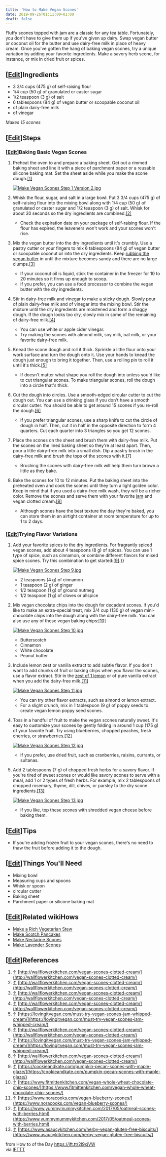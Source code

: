 ```yaml
---
title: 'How to Make Vegan Scones'
date: 2019-09-26T01:11:00+01:00
draft: false
---
```


Fluffy scones topped with jam are a classic for any tea table. Fortunately, you don't have to give them up if you've given up dairy. Swap vegan butter or coconut oil for the butter and use dairy-free milk in place of heavy cream. Once you've gotten the hang of baking vegan scones, try a unique variation by adding your favorite ingredients. Make a savory herb scone, for instance, or mix in dried fruit or spices.

\[[Edit](https://www.wikihow.com/index.php?title=Make-Vegan-Scones&action=edit&section=1 "Edit section: Ingredients")\]Ingredients
----------------------------------------------------------------------------------------------------------------------------------

*   3 3/4 cups (475 g) of self-raising flour
*   1/4 cup (50 g) of granulated or caster sugar
*   1/2 teaspoon (3 g) of salt
*   6 tablespoons (84 g) of vegan butter or scoopable coconut oil
*   of plain dairy-free milk
*   of vinegar

_Makes 15 scones_

\[[Edit](https://www.wikihow.com/index.php?title=Make-Vegan-Scones&action=edit&section=2 "Edit section: Steps")\]Steps
----------------------------------------------------------------------------------------------------------------------

### \[[Edit](https://www.wikihow.com/index.php?title=Make-Vegan-Scones&action=edit&section=3 "Edit section: Baking Basic Vegan Scones")\]Baking Basic Vegan Scones

1.  Preheat the oven to and prepare a baking sheet. Get out a rimmed baking sheet and line it with a piece of parchment paper or a reusable silicone baking mat. Set the sheet aside while you make the scone dough.[\[1\]](#_note-1)  
      
    
    [![Make Vegan Scones Step 1 Version 2.jpg](https://www.wikihow.com/images/thumb/1/18/Make-Vegan-Scones-Step-1-Version-2.jpg/aid1787551-v4-728px-Make-Vegan-Scones-Step-1-Version-2.jpg)](https://www.wikihow.com/Image:Make-Vegan-Scones-Step-1-Version-2.jpg)
    
2.  Whisk the flour, sugar, and salt in a large bowl. Put 3 3/4 cups (475 g) of self-raising flour into the mixing bowl along with 1/4 cup (50 g) of granulated or caster sugar and 1/2 teaspoon (3 g) of salt. Whisk for about 30 seconds so the dry ingredients are combined.[\[2\]](#_note-2)  
      
    *   Check the expiration date on your package of self-raising flour. If the flour has expired, the leaveners won't work and your scones won't rise.
3.  Mix the vegan butter into the dry ingredients until it's crumbly. Use a pastry cutter or your fingers to mix 6 tablespoons (84 g) of vegan butter or scoopable coconut oil into the dry ingredients. Keep [rubbing the vegan butter](https://www.wikihow.com/Cut-in-Butter "Cut in Butter") in until the mixture becomes sandy and there are no large clumps.[\[3\]](#_note-3)  
      
    *   If your coconut oil is liquid, stick the container in the freezer for 10 to 20 minutes so it firms up enough to scoop.
    *   If you prefer, you can use a food processor to combine the vegan butter with the dry ingredients.
4.  Stir in dairy-free milk and vinegar to make a sticky dough. Slowly pour of plain dairy-free milk and of vinegar into the mixing bowl. Stir the mixture until the dry ingredients are moistened and form a shaggy dough. If the dough looks too dry, slowly mix in some of the remaining of dairy-free milk.[\[4\]](#_note-4)  
      
    *   You can use white or apple cider vinegar.
    *   Try making the scones with almond milk, soy milk, oat milk, or your favorite dairy-free milk.
5.  Knead the scone dough and roll it thick. Sprinkle a little flour onto your work surface and turn the dough onto it. Use your hands to knead the dough just enough to bring it together. Then, use a rolling pin to roll it until it's thick.[\[5\]](#_note-5)  
      
    *   If doesn't matter what shape you roll the dough into unless you'd like to cut triangular scones. To make triangular scones, roll the dough into a circle that's thick.
6.  Cut the dough into circles. Use a smooth-edged circular cutter to cut the dough out. You can use a drinking glass if you don't have a smooth circular cutter. You should be able to get around 15 scones if you re-roll the dough.[\[6\]](#_note-6)  
      
    *   If you prefer triangular scones, use a sharp knife to cut the circle of dough in half. Then, cut it in half in the opposite direction to form 4 quarters. Cut each quarter into 3 triangles so you get 12 scones.
7.  Place the scones on the sheet and brush them with dairy-free milk. Put the scones on the lined baking sheet so they're at least apart. Then, pour a little dairy-free milk into a small dish. Dip a pastry brush in the dairy-free milk and brush the tops of the scones with it.[\[7\]](#_note-7)  
      
    *   Brushing the scones with dairy-free milk will help them turn brown a little as they bake.
8.  Bake the scones for 10 to 12 minutes. Put the baking sheet into the preheated oven and cook the scones until they turn a light golden color. Keep in mind that if you used a dairy-free milk wash, they will be a richer color. Remove the scones and serve them with your favorite [jam](https://www.wikihow.com/Make-Jam "Make Jam") and vegan clotted cream.[\[8\]](#_note-8)  
      
    *   Although scones have the best texture the day they're baked, you can store them in an airtight container at room temperature for up to 1 to 2 days.

### \[[Edit](https://www.wikihow.com/index.php?title=Make-Vegan-Scones&action=edit&section=4 "Edit section: Trying Flavor Variations")\]Trying Flavor Variations

1.  Add your favorite spices to the dry ingredients. For fragrantly spiced vegan scones, add about 4 teaspoons (8 g) of spices. You can use 1 type of spice, such as cinnamon, or combine different flavors for mixed spice scones. Try this combination to get started:[\[9\]](#_note-9).}}
    
    [![Make Vegan Scones Step 9.jpg](https://www.wikihow.com/images/thumb/2/25/Make-Vegan-Scones-Step-9.jpg/aid1787551-v4-728px-Make-Vegan-Scones-Step-9.jpg)](https://www.wikihow.com/Image:Make-Vegan-Scones-Step-9.jpg)
    
    *   2 teaspoons (4 g) of cinnamon
    *   1 teaspoon (2 g) of ginger
    *   1/2 teaspoon (1 g) of ground nutmeg
    *   1/2 teaspoon (1 g) of cloves or allspice
2.  Mix vegan chocolate chips into the dough for decadent scones. If you'd like to make an extra-special treat, mix 3/4 cup (130 g) of vegan mini-chocolate chips into the dough along with the dairy-free milk. You can also use any of these vegan baking chips:[\[10\]](#_note-10)
    
    [![Make Vegan Scones Step 10.jpg](https://www.wikihow.com/images/thumb/1/19/Make-Vegan-Scones-Step-10.jpg/aid1787551-v4-728px-Make-Vegan-Scones-Step-10.jpg)](https://www.wikihow.com/Image:Make-Vegan-Scones-Step-10.jpg)
    
    *   Butterscotch
    *   Cinnamon
    *   White chocolate
    *   Peanut butter
3.  Include lemon zest or vanilla extract to add subtle flavor. If you don't want to add chunks of fruit or baking chips when you flavor the scones, use a flavor extract. Stir in the [zest of 1 lemon](https://www.wikihow.com/Zest-a-Lemon "Zest a Lemon") or of pure vanilla extract when you add the dairy-free milk.[\[11\]](#_note-11)
    
    [![Make Vegan Scones Step 11.jpg](https://www.wikihow.com/images/thumb/b/ba/Make-Vegan-Scones-Step-11.jpg/aid1787551-v4-728px-Make-Vegan-Scones-Step-11.jpg)](https://www.wikihow.com/Image:Make-Vegan-Scones-Step-11.jpg)
    
    *   You can try other flavor extracts, such as almond or lemon extract.
    *   For a slight crunch, mix in 1 tablespoon (9 g) of poppy seeds to create vegan lemon poppy seed scones.
4.  Toss in a handful of fruit to make the vegan scones naturally sweet. It's easy to customize your scones by gently folding in around 1 cup (175 g) of your favorite fruit. Try using blueberries, chopped peaches, fresh cherries, or strawberries.[\[12\]](#_note-12)
    
    [![Make Vegan Scones Step 12.jpg](https://www.wikihow.com/images/thumb/6/68/Make-Vegan-Scones-Step-12.jpg/aid1787551-v4-728px-Make-Vegan-Scones-Step-12.jpg)](https://www.wikihow.com/Image:Make-Vegan-Scones-Step-12.jpg)
    
    *   If you prefer, use dried fruit, such as cranberries, raisins, currants, or sultanas.
5.  Add 2 tablespoons (7 g) of chopped fresh herbs for a savory flavor. If you're tired of sweet scones or would like savory scones to serve with a meal, add 1 or 2 types of fresh herbs. For example, mix 2 tablespoons of chopped rosemary, thyme, dill, chives, or parsley to the dry scone ingredients.[\[13\]](#_note-13)
    
    [![Make Vegan Scones Step 13.jpg](https://www.wikihow.com/images/thumb/b/b3/Make-Vegan-Scones-Step-13.jpg/aid1787551-v4-728px-Make-Vegan-Scones-Step-13.jpg)](https://www.wikihow.com/Image:Make-Vegan-Scones-Step-13.jpg)
    
    *   If you like, top these scones with shredded vegan cheese before baking them.

\[[Edit](https://www.wikihow.com/index.php?title=Make-Vegan-Scones&action=edit&section=5 "Edit section: Tips")\]Tips
--------------------------------------------------------------------------------------------------------------------

*   If you're adding frozen fruit to your vegan scones, there's no need to thaw the fruit before adding it to the dough.

\[[Edit](https://www.wikihow.com/index.php?title=Make-Vegan-Scones&action=edit&section=6 "Edit section: Things You'll Need")\]Things You'll Need
------------------------------------------------------------------------------------------------------------------------------------------------

*   Mixing bowl
*   Measuring cups and spoons
*   Whisk or spoon
*   circular cutter
*   Baking sheet
*   Parchment paper or silicone baking mat

\[[Edit](https://www.wikihow.com/index.php?title=Make-Vegan-Scones&action=edit&section=7 "Edit section: Related wikiHows")\]Related wikiHows
--------------------------------------------------------------------------------------------------------------------------------------------

*   [Make a Rich Vegetarian Stew](https://www.wikihow.com/Make-a-Rich-Vegetarian-Stew "Make a Rich Vegetarian Stew")
*   [Make Scotch Pancakes](https://www.wikihow.com/Make-Scotch-Pancakes "Make Scotch Pancakes")
*   [Make Nectarine Scones](https://www.wikihow.com/Make-Nectarine-Scones "Make Nectarine Scones")
*   [Make Lavender Scones](https://www.wikihow.com/Make-Lavender-Scones "Make Lavender Scones")

\[[Edit](https://www.wikihow.com/index.php?title=Make-Vegan-Scones&action=edit&section=8 "Edit section: References")\]References
--------------------------------------------------------------------------------------------------------------------------------

1.  [↑](#_ref-1) [http://wallflowerkitchen.com/vegan-scones-clotted-cream/](http://wallflowerkitchen.com/vegan-scones-clotted-cream/)
2.  [↑](#_ref-2) [http://wallflowerkitchen.com/vegan-scones-clotted-cream/](http://wallflowerkitchen.com/vegan-scones-clotted-cream/)
3.  [↑](#_ref-3) [http://wallflowerkitchen.com/vegan-scones-clotted-cream/](http://wallflowerkitchen.com/vegan-scones-clotted-cream/)
4.  [↑](#_ref-4) [http://wallflowerkitchen.com/vegan-scones-clotted-cream/](http://wallflowerkitchen.com/vegan-scones-clotted-cream/)
5.  [↑](#_ref-5) [https://lovingitvegan.com/must-try-vegan-scones-jam-whipped-cream/](https://lovingitvegan.com/must-try-vegan-scones-jam-whipped-cream/)
6.  [↑](#_ref-6) [http://wallflowerkitchen.com/vegan-scones-clotted-cream/](http://wallflowerkitchen.com/vegan-scones-clotted-cream/)
7.  [↑](#_ref-7) [https://lovingitvegan.com/must-try-vegan-scones-jam-whipped-cream/](https://lovingitvegan.com/must-try-vegan-scones-jam-whipped-cream/)
8.  [↑](#_ref-8) [http://wallflowerkitchen.com/vegan-scones-clotted-cream/](http://wallflowerkitchen.com/vegan-scones-clotted-cream/)
9.  [↑](#_ref-9) [https://cookieandkate.com/pumpkin-pecan-scones-with-maple-glaze/](https://cookieandkate.com/pumpkin-pecan-scones-with-maple-glaze/)
10.  [↑](#_ref-10) [https://www.fitmittenkitchen.com/vegan-whole-wheat-chocolate-chip-scones/](https://www.fitmittenkitchen.com/vegan-whole-wheat-chocolate-chip-scones/)
11.  [↑](#_ref-11) [https://www.noracooks.com/vegan-blueberry-scones/](https://www.noracooks.com/vegan-blueberry-scones/)
12.  [↑](#_ref-12) [https://www.yummymummykitchen.com/2017/05/oatmeal-scones-with-berries.html](https://www.yummymummykitchen.com/2017/05/oatmeal-scones-with-berries.html)
13.  [↑](#_ref-13) [https://www.asaucykitchen.com/herby-vegan-gluten-free-biscuits/](https://www.asaucykitchen.com/herby-vegan-gluten-free-biscuits/)

  
  
from How to of the Day https://ift.tt/2l9xjVW  
via [IFTTT](https://ifttt.com/?ref=da&site=blogger)